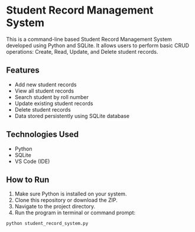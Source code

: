 # Student Record Management System

This is a command-line based Student Record Management System developed using Python and SQLite. It allows users to perform basic CRUD operations: Create, Read, Update, and Delete student records.

## Features

- Add new student records
- View all student records
- Search student by roll number
- Update existing student records
- Delete student records
- Data stored persistently using SQLite database

## Technologies Used

- Python
- SQLite
- VS Code (IDE)

## How to Run

1. Make sure Python is installed on your system.
2. Clone this repository or download the ZIP.
3. Navigate to the project directory.
4. Run the program in terminal or command prompt:

```bash
python student_record_system.py
